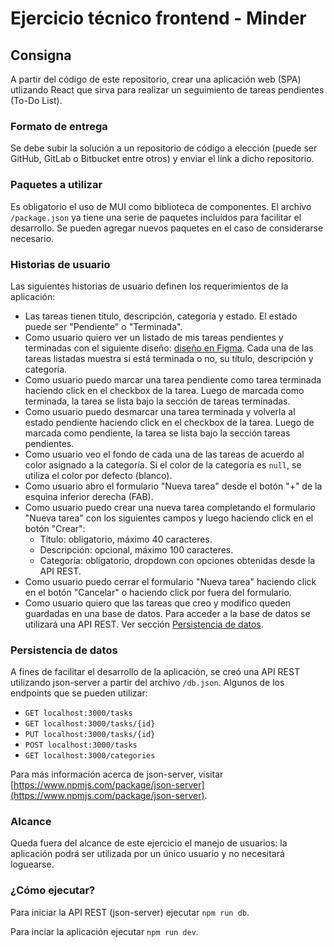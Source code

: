 # Ejercicio técnico frontend - Minder

## Consigna

A partir del código de este repositorio, crear una aplicación web (SPA) utlizando React que sirva para realizar un seguimiento de tareas pendientes (To-Do List).

### Formato de entrega

Se debe subir la solución a un repositorio de código a elección (puede ser GitHub, GitLab o Bitbucket entre otros) y enviar el link a dicho repositorio.

### Paquetes a utilizar

Es obligatorio el uso de MUI como biblioteca de componentes. El archivo `/package.json` ya tiene una serie de paquetes incluídos para facilitar el desarrollo. Se pueden agregar nuevos paquetes en el caso de considerarse necesario.

### Historias de usuario

Las siguientes historias de usuario definen los requerimientos de la aplicación:

- Las tareas tienen título, descripción, categoría y estado. El estado puede ser "Pendiente" o "Terminada".
- Como usuario quiero ver un listado de mis tareas pendientes y terminadas con el siguiente diseño: [diseño en Figma](https://www.figma.com/file/4Zwx6CXgKhV8yRGaIBnQK9/To-Do-List?type=design&node-id=0%3A1&mode=design&t=vOfS9v6wmkyCJvcF-1). Cada una de las tareas listadas muestra si está terminada o no, su título, descripción y categoría.
- Como usuario puedo marcar una tarea pendiente como tarea terminada haciendo click en el checkbox de la tarea. Luego de marcada como terminada, la tarea se lista bajo la sección de tareas terminadas.
- Como usuario puedo desmarcar una tarea terminada y volverla al estado pendiente haciendo click en el checkbox de la tarea. Luego de marcada como pendiente, la tarea se lista bajo la sección tareas pendientes.
- Como usuario veo el fondo de cada una de las tareas de acuerdo al color asignado a la categoría. Si el color de la categoría es `null`, se utiliza el color por defecto (blanco).
- Como usuario abro el formulario "Nueva tarea" desde el botón "+" de la esquina inferior derecha (FAB).
- Como usuario puedo crear una nueva tarea completando el formulario "Nueva tarea" con los siguientes campos y luego haciendo click en el botón "Crear":
  - Título: obligatorio, máximo 40 caracteres.
  - Descripción: opcional, máximo 100 caracteres.
  - Categoría: obligatorio, dropdown con opciones obtenidas desde la API REST.
- Como usuario puedo cerrar el formulario "Nueva tarea" haciendo click en el botón "Cancelar" o haciendo click por fuera del formulario.
- Como usuario quiero que las tareas que creo y modifico queden guardadas en una base de datos. Para acceder a la base de datos se utilizará una API REST. Ver sección [Persistencia de datos](#persistencia-de-datos).

### Persistencia de datos

A fines de facilitar el desarrollo de la aplicación, se creó una API REST utilizando json-server a partir del archivo `/db.json`. Algunos de los endpoints que se pueden utilizar:

- `GET localhost:3000/tasks`
- `GET localhost:3000/tasks/{id}`
- `PUT localhost:3000/tasks/{id}`
- `POST localhost:3000/tasks`
- `GET localhost:3000/categories`

Para más información acerca de json-server, visitar [https://www.npmjs.com/package/json-server](https://www.npmjs.com/package/json-server).

### Alcance

Queda fuera del alcance de este ejercicio el manejo de usuarios: la aplicación podrá ser utilizada por un único usuario y no necesitará loguearse.

### ¿Cómo ejecutar?

Para iniciar la API REST (json-server) ejecutar `npm run db`.

Para inciar la aplicación ejecutar `npm run dev`.
